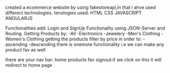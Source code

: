 created a ecommerce website by using fakestoreapi,in that i ahve used differect technologies.
tenologies used:
HTML
CSS
JAVASCRIPT
ANGULARJS

Functionalities add:
Login and SignUp Functionality using JSON-Server and Routing.
Getting Products by:
        -All
        -Electronics
        -Jewelery
        -Men's Clothing
        -Women's Clothing
getting the products filter by price in order to:
-ascending
-descending
there is onemore functionality i.e we can make any product fav as well

there are your nav bar:
home
products
fav
signout:if we click on this it will redirect to home page


